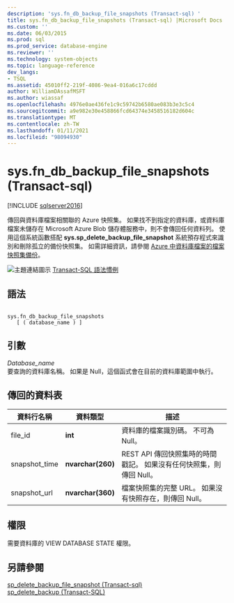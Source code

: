 ```yaml
---
description: 'sys.fn_db_backup_file_snapshots (Transact-sql) '
title: sys.fn_db_backup_file_snapshots (Transact-sql) |Microsoft Docs
ms.custom: ''
ms.date: 06/03/2015
ms.prod: sql
ms.prod_service: database-engine
ms.reviewer: ''
ms.technology: system-objects
ms.topic: language-reference
dev_langs:
- TSQL
ms.assetid: 45010ff2-219f-4086-9ea4-016a6c17cddd
author: WilliamDAssafMSFT
ms.author: wiassaf
ms.openlocfilehash: 4976e0ae436fe1c9c59742b6580ae083b3e3c5c4
ms.sourcegitcommit: a9e982e30e458866fcd64374e3458516182d604c
ms.translationtype: MT
ms.contentlocale: zh-TW
ms.lasthandoff: 01/11/2021
ms.locfileid: "98094930"
---
```

# <a name="sysfn_db_backup_file_snapshots-transact-sql"></a>sys.fn_db_backup_file_snapshots (Transact-sql) 
[!INCLUDE [sqlserver2016](../../includes/applies-to-version/sqlserver2016.md)]

  傳回與資料庫檔案相關聯的 Azure 快照集。 如果找不到指定的資料庫，或資料庫檔案未儲存在 Microsoft Azure Blob 儲存體服務中，則不會傳回任何資料列。 使用這個系統函數搭配 **sys.sp_delete_backup_file_snapshot** 系統預存程式來識別和刪除孤立的備份快照集。 如需詳細資訊，請參閱 [Azure 中資料庫檔案的檔案快照集備份](../../relational-databases/backup-restore/file-snapshot-backups-for-database-files-in-azure.md)。  
  
 ![主題連結圖示](../../database-engine/configure-windows/media/topic-link.gif "主題連結圖示") [Transact-SQL 語法慣例](../../t-sql/language-elements/transact-sql-syntax-conventions-transact-sql.md)  
  
## <a name="syntax"></a>語法  
  
```  
  
sys.fn_db_backup_file_snapshots   
   [ ( database_name ) ]  
```  
  
## <a name="arguments"></a>引數  
 *Database_name*  
 要查詢的資料庫名稱。 如果是 Null，這個函式會在目前的資料庫範圍中執行。  
  
## <a name="table-returned"></a>傳回的資料表  
  
|資料行名稱|資料類型|描述|  
|-----------------|---------------|-----------------|  
|file_id|**int**|資料庫的檔案識別碼。 不可為 Null。|  
|snapshot_time|**nvarchar(260)**|REST API 傳回快照集時的時間戳記。 如果沒有任何快照集，則傳回 Null。|  
|snapshot_url|**nvarchar(360)**|檔案快照集的完整 URL。 如果沒有快照存在，則傳回 Null。|  
  
## <a name="permissions"></a>權限  
 需要資料庫的 VIEW DATABASE STATE 權限。  
  
## <a name="see-also"></a>另請參閱  
 [sp_delete_backup_file_snapshot &#40;Transact-sql&#41;](../../relational-databases/system-stored-procedures/snapshot-backup-sp-delete-backup-file-snapshot.md)   
 [sp_delete_backup &#40;Transact-SQL&#41;](../../relational-databases/system-stored-procedures/snapshot-backup-sp-delete-backup.md)  
  
  
